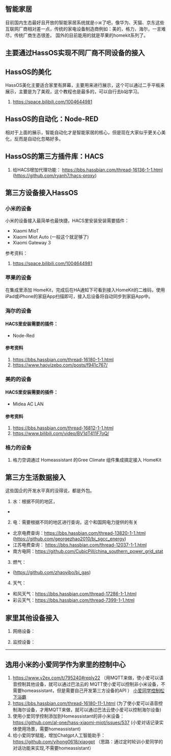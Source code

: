 ## 智能家居

目前国内生态最好且开放的智能家居系统就是`小米`了吧，像华为、天猫、京东这些互联网厂商相对差一点，传统的家电设备制造商例如：美的，格力，海尔，一言难尽，传统厂商生态很差。
国外的目前能用的就是苹果的homekit系列了。

## 主要通过HassOS实现不同厂商不同设备的接入

## HassOS的美化
HassOS美化主要适合家里有屏幕，主要用来进行展示，这个可以通过二手平板来展示，主要是为了美观，这个教程也是最多的，可以自行去b站学习。
1.  https://space.bilibili.com/1004644981 

## HassOS的自动化：Node-RED
相对于上面的展示，智能自动化才是智能家居的核心，但是现在大家似乎更关心美化，反而是自动化忽略好多。

## HassOS的第三方插件库：HACS
1.  给HACS增加代理功能： https://bbs.hassbian.com/thread-16136-1-1.html (https://github.com/ryanh7/hacs-proxy)
 

## 第三方设备接入HassOS

### 小米的设备

小米的设备接入最简单也最快捷。HACS里安装安装需要插件：
- Xiaomi MIoT
- Xiaomi Miot Auto (一般这个就足够了)
- Xiaomi Gateway 3 

参考资料：
1. https://space.bilibili.com/1004644981 

### 苹果的设备

在集成里添加 HomeKit，完成后在HA通知下可看到接入HomeKit的二维码，使用iPad或iPhone的家庭App扫描即可，接入后设备将自动同步到家庭App中。

### 海尔的设备
#### HACS里安装需要的插件：
- Node-Red

#### 参考资料
1.  https://bbs.hassbian.com/thread-16180-1-1.html
2.  https://www.haoyizebo.com/posts/f941c767/

### 美的的设备
#### HACS里安装需要的插件：
- Midea AC LAN

#### 参考资料
1. https://bbs.hassbian.com/thread-16812-1-1.html
2. https://www.bilibili.com/video/BV1dT411F7oQ/

### 格力的设备

1.  格力空调通过  Homeassistant 的Gree Climate 组件集成搞定接入 HomeKit

## 第三方生活数据接入

这些国企的开发水平真的没得说，都是外包。

1.  水：根据不同的地区，
- 

2.  电：需要根据不同的地区进行查询，这个和国网电力提供的有关

-  北京电费查询：https://bbs.hassbian.com/thread-13820-1-1.html (https://github.com/georgezhao2010/bj_sgcc_energy)
-  江苏电费查询： https://bbs.hassbian.com/thread-12037-1-1.html
-  南方电网：https://github.com/CubicPill/china_southern_power_grid_stat 

3.  燃气：
- (https://github.com/zhaoyibo/bj_gas)

4. 天气：
- 和风天气：https://bbs.hassbian.com/thread-17286-1-1.html
- 彩云天气：https://bbs.hassbian.com/thread-7399-1-1.html

## 家里其他设备接入

1. 网络设备：

2. 监控设备：

---
## 选用小米的小爱同学作为家里的控制中心
1.  https://www.v2ex.com/t/795240#reply22 （用MQTT来做，使小爱可以语音控制其他设备，就可以通过巴法云的 MQTT使小爱可以控制非小米设备，不需要homeassistant，但是需要自己开发第三方设备的API ）
[小爱同学控制松下浴霸](https://i.imgur.com/m4IksnK.jpeg)
2.  https://bbs.hassbian.com/thread-16180-11-1.html (为了使小爱可以语音控制海尔设备，才用MQTT来做，就可以通过巴法云使小爱可以控制海尔设备)
3.  使用小爱同学控制添加到Homeassistant的非小米设备： https://github.com/al-one/hass-xiaomi-miot/issues/537 (小爱对话记录实体使用场景，需要homeassistant)
4.  给小爱同学赋能，增加Chatgpt人工智能助手：https://github.com/yihong0618/xiaogpt （思路：通过定时轮训小爱同学的对话功能来实现,不需要homeassistant）
